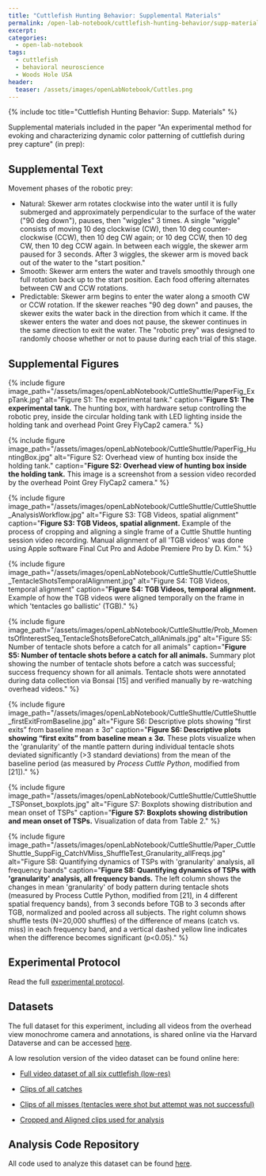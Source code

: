 ```yaml
---
title: "Cuttlefish Hunting Behavior: Supplemental Materials"
permalink: /open-lab-notebook/cuttlefish-hunting-behavior/supp-materials
excerpt:
categories:
  - open-lab-notebook
tags:
  - cuttlefish
  - behavioral neuroscience
  - Woods Hole USA
header:
  teaser: /assets/images/openLabNotebook/Cuttles.png
---
```


{% include toc title="Cuttlefish Hunting Behavior: Supp. Materials" %}

Supplemental materials included in the paper "An experimental method for evoking and characterizing dynamic color patterning of cuttlefish during prey capture" (in prep):

## Supplemental Text

Movement phases of the robotic prey:

- Natural: Skewer arm rotates clockwise into the water until it is fully submerged and approximately perpendicular to the surface of the water ("90 deg down"), pauses, then "wiggles" 3 times. A single "wiggle" consists of moving 10 deg clockwise (CW), then 10 deg counter-clockwise (CCW), then 10 deg CW again; or 10 deg CCW, then 10 deg CW, then 10 deg CCW again. In between each wiggle, the skewer arm paused for 3 seconds. After 3 wiggles, the skewer arm is moved back out of the water to the "start position."
- Smooth: Skewer arm enters the water and travels smoothly through one full rotation back up to the start position. Each food offering alternates between CW and CCW rotations.
- Predictable: Skewer arm begins to enter the water along a smooth CW or CCW rotation. If the skewer reaches "90 deg down" and pauses, the skewer exits the water back in the direction from which it came. If the skewer enters the water and does not pause, the skewer continues in the same direction to exit the water. The "robotic prey" was designed to randomly choose whether or not to pause during each trial of this stage.

## Supplemental Figures

{% include figure image_path="/assets/images/openLabNotebook/CuttleShuttle/PaperFig_ExpTank.jpg" alt="Figure S1: The experimental tank." caption="**Figure S1: The experimental tank.** The hunting box, with hardware setup controlling the robotic prey, inside the circular holding tank with LED lighting inside the holding tank and overhead Point Grey FlyCap2 camera." %}

{% include figure image_path="/assets/images/openLabNotebook/CuttleShuttle/PaperFig_HuntingBox.jpg" alt="Figure S2: Overhead view of hunting box inside the holding tank." caption="**Figure S2: Overhead view of hunting box inside the holding tank.** This image is a screenshot from a session video recorded by the overhead Point Grey FlyCap2 camera." %}

{% include figure image_path="/assets/images/openLabNotebook/CuttleShuttle/CuttleShuttle_AnalysisWorkflow.jpg" alt="Figure S3: TGB Videos, spatial alignment" caption="**Figure S3: TGB Videos, spatial alignment.** Example of the process of cropping and aligning a single frame of a Cuttle Shuttle hunting session video recording.  Manual alignment of all 'TGB videos' was done using Apple software Final Cut Pro and Adobe Premiere Pro by D. Kim." %}

{% include figure image_path="/assets/images/openLabNotebook/CuttleShuttle/CuttleShuttle_TentacleShotsTemporalAlignment.jpg" alt="Figure S4: TGB Videos, temporal alignment" caption="**Figure S4: TGB Videos, temporal alignment.** Example of how the TGB videos were aligned temporally on the frame in which 'tentacles go ballistic' (TGB)." %}

{% include figure image_path="/assets/images/openLabNotebook/CuttleShuttle/Prob_MomentsOfInterestSeq_TentacleShotsBeforeCatch_allAnimals.jpg" alt="Figure S5: Number of tentacle shots before a catch for all animals" caption="**Figure S5: Number of tentacle shots before a catch for all animals.** Summary plot showing the number of tentacle shots before a catch was successful; success frequency shown for all animals. Tentacle shots were annotated during data collection via Bonsai [15] and verified manually by re-watching overhead videos." %}

{% include figure image_path="/assets/images/openLabNotebook/CuttleShuttle/CuttleShuttle_firstExitFromBaseline.jpg" alt="Figure S6: Descriptive plots showing “first exits” from baseline mean ± 3σ" caption="**Figure S6: Descriptive plots showing “first exits” from baseline mean ± 3σ.** These plots visualize when the 'granularity' of the mantle pattern during individual tentacle shots deviated significantly (>3 standard deviations) from the mean of the baseline period (as measured by _Process Cuttle Python_, modified from [21])." %}

{% include figure image_path="/assets/images/openLabNotebook/CuttleShuttle/CuttleShuttle_TSPonset_boxplots.jpg" alt="Figure S7: Boxplots showing distribution and mean onset of TSPs" caption="**Figure S7: Boxplots showing distribution and mean onset of TSPs.** Visualization of data from Table 2." %}

{% include figure image_path="/assets/images/openLabNotebook/CuttleShuttle/Paper_CuttleShuttle_SuppFig_CatchVMiss_ShuffleTest_Granularity_allFreqs.jpg" alt="Figure S8: Quantifying dynamics of TSPs with 'granularity' analysis, all frequency bands" caption="**Figure S8: Quantifying dynamics of TSPs with 'granularity' analysis, all frequency bands.** The left column shows the changes in mean 'granularity' of body pattern during tentacle shots (measured by Process Cuttle Python, modified from [21], in 4 different spatial frequency bands), from 3 seconds before TGB to 3 seconds after TGB, normalized and pooled across all subjects. The right column shows shuffle tests (N=20,000 shuffles) of the difference of means (catch vs. miss) in each frequency band, and a vertical dashed yellow line indicates when the difference becomes significant (p<0.05)." %}

## Experimental Protocol

Read the full [experimental protocol](/assets/files/ExperimentalProtocol_CuttleShuttle_20160620.pdf).

## Datasets

The full dataset for this experiment, including all videos from the overhead view monochrome camera and annotations, is shared online via the Harvard Dataverse and can be accessed [here](https://dataverse.harvard.edu/dataverse/CuttleShuttle).

A low resolution version of the video dataset can be found online here:

- <a href="https://www.youtube.com/playlist?list=PLM8kdf7qFeq8VYaXLOSwsgEJhm4q6g_CZ">Full video dataset of all six cuttlefish (low-res)</a>

- <a href="https://www.youtube.com/playlist?list=PLM8kdf7qFeq_aefMtjuaXoTNRXyrNvkWo">Clips of all catches</a>

- <a href="https://www.youtube.com/playlist?list=PLM8kdf7qFeq_zURYyS0C-CaGl4lEypVkm">Clips of all misses (tentacles were shot but attempt was not successful)</a>

- <a href="https://www.youtube.com/playlist?list=PLM8kdf7qFeq-ewYerw0KcYMe-xdBvc5CT">Cropped and Aligned clips used for analysis</a>

## Analysis Code Repository

All code used to analyze this dataset can be found [here](https://github.com/everymind/CuttleShuttle_Paper).
